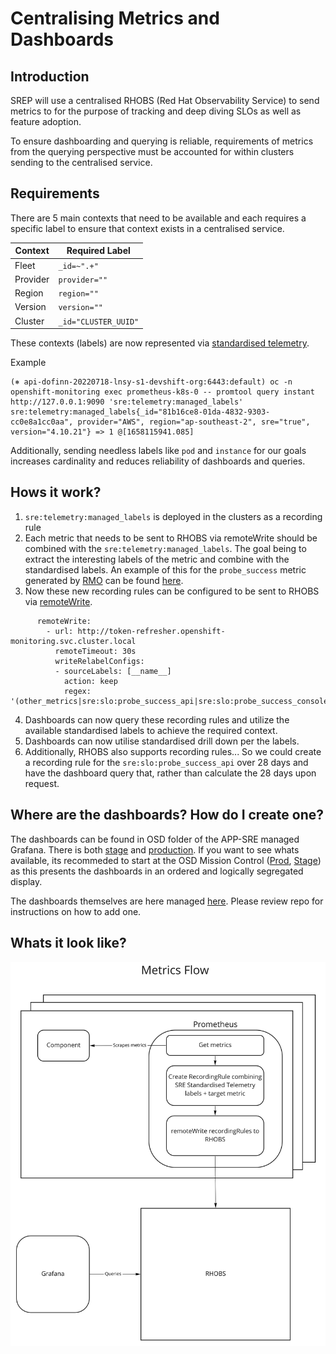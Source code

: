 # Centralising Metrics and Dashboards

## Introduction
SREP will use a centralised RHOBS (Red Hat Observability Service) to send metrics to for the purpose of tracking and deep diving SLOs as well as feature adoption. 

To ensure dashboarding and querying is reliable, requirements of metrics from the querying perspective must be accounted for within clusters sending to the centralised service. 

## Requirements

There are 5 main contexts that need to be available and each requires a specific label to ensure that context exists in a centralised service.

| Context | Required Label | 
|---------|----------------|
| Fleet | `_id=~".+"`|
| Provider | `provider=""`|
| Region | `region=""`|
| Version | `version=""`|
| Cluster | `_id="CLUSTER_UUID"`|


These contexts (labels) are now represented via [standardised telemetry](https://github.com/openshift/managed-cluster-config/blob/master/deploy/sre-prometheus/centralized-observability/100-sre-telemetry-managed-labels-recording-rules.PrometheusRule.yaml). 

Example

```
(⎈ api-dofinn-20220718-lnsy-s1-devshift-org:6443:default) oc -n openshift-monitoring exec prometheus-k8s-0 -- promtool query instant http://127.0.0.1:9090 'sre:telemetry:managed_labels'
sre:telemetry:managed_labels{_id="81b16ce8-01da-4832-9303-cc0e8a1cc0aa", provider="AWS", region="ap-southeast-2", sre="true", version="4.10.21"} => 1 @[1658115941.085]
```

Additionally, sending needless labels like `pod` and `instance` for our goals increases cardinality and reduces reliability of dashboards and queries. 

## Hows it work?

1. `sre:telemetry:managed_labels` is deployed in the clusters as a recording rule
2. Each metric that needs to be sent to RHOBS via remoteWrite should be combined with the `sre:telemetry:managed_labels`. The goal being to extract the interesting labels of the metric and combine with the standardised labels. An example of this for the `probe_success` metric generated by [RMO](https://github.com/openshift/route-monitor-operator) can be found [here](https://github.com/openshift/managed-cluster-config/pull/1218/files). 
3. Now these new recording rules can be configured to be sent to RHOBS via [remoteWrite](https://github.com/openshift/managed-cluster-config/blob/master/deploy/cluster-monitoring-config/cluster-monitoring-config.yaml#L13).
```
      remoteWrite:
        - url: http://token-refresher.openshift-monitoring.svc.cluster.local
          remoteTimeout: 30s
          writeRelabelConfigs:
          - sourceLabels: [__name__]
            action: keep
            regex: '(other_metrics|sre:slo:probe_success_api|sre:slo:probe_success_console)'
```
4. Dashboards can now query these recording rules and utilize the available standardised labels to achieve the required context. 
5. Dashboards can now utilise standardised drill down per the labels. 
6. Additionally, RHOBS also supports recording rules... So we could create a recording rule for the `sre:slo:probe_success_api` over 28 days and have the dashboard query that, rather than calculate the 28 days upon request. 

## Where are the dashboards? How do I create one? 

The dashboards can be found in OSD folder of the APP-SRE managed Grafana. There is both [stage](https://grafana.stage.devshift.net/d/LZREaH6nk/osd-mission-control?orgId=1&search=open&folder=current) and [production](https://grafana.app-sre.devshift.net/d/f96TLH67z/osd-mission-control?orgId=1&search=open&folder=current). If you want to see whats available, its recommeded to start at the OSD Mission Control ([Prod](https://grafana.app-sre.devshift.net/d/f96TLH67z/osd-mission-control?orgId=1), [Stage](https://grafana.stage.devshift.net/d/LZREaH6nk/osd-mission-control?orgId=1)) as this presents the dashboards in an ordered and logically segregated display. 

The dashboards themselves are here managed [here](https://gitlab.cee.redhat.com/service/osd-ocp-dashboards). Please review repo for instructions on how to add one. 

## Whats it look like?
![OSD Metrics Flow](srep_osd_metrics_flow.jpg)